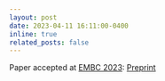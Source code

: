 ```yaml
---
layout: post
date: 2023-04-11 16:11:00-0400
inline: true
related_posts: false
---
```


Paper accepted at [EMBC 2023](https://embc.embs.org/2023/): [Preprint](https://arxiv.org/abs/2302.09833)